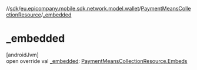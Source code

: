 //[sdk](../../../index.md)/[eu.epicompany.mobile.sdk.network.model.wallet](../index.md)/[PaymentMeansCollectionResource](index.md)/[_embedded](_embedded.md)

# _embedded

[androidJvm]\
open override val [_embedded](_embedded.md): [PaymentMeansCollectionResource.Embeds](-embeds/index.md)
